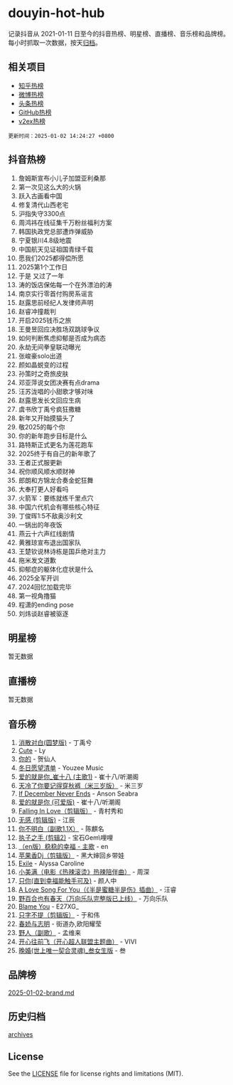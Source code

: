 # douyin-hot-hub

记录抖音从 2021-01-11 日至今的抖音热榜、明星榜、直播榜、音乐榜和品牌榜。每小时抓取一次数据，按天[归档](archives)。

## 相关项目

- [知乎热榜](https://github.com/lonnyzhang423/zhihu-hot-hub)
- [微博热榜](https://github.com/lonnyzhang423/weibo-hot-hub)
- [头条热榜](https://github.com/lonnyzhang423/toutiao-hot-hub)
- [GitHub热榜](https://github.com/lonnyzhang423/github-hot-hub)
- [v2ex热榜](https://github.com/lonnyzhang423/v2ex-hot-hub)


`更新时间：2025-01-02 14:24:27 +0800`

## 抖音热榜

1. 詹姆斯宣布小儿子加盟亚利桑那
1. 第一次见这么大的火锅
1. 跃入古画看中国
1. 修复清代山西老宅
1. 沪指失守3300点
1. 周鸿祎在线征集千万粉丝福利方案
1. 韩国执政党总部遭炸弹威胁
1. 宁夏银川4.8级地震
1. 中国航天见证祖国青绿千载
1. 愿我们2025都得偿所愿
1. 2025第1个工作日
1. 于是 又过了一年
1. 涛的饭店保佑每一个在外漂泊的涛
1. 南京实行零首付购房系谣言
1. 赵露思前经纪人发律师声明
1. 赵睿冲撞裁判
1. 开启2025钱币之旅
1. 王曼昱回应决胜场双跳球争议
1. 如何判断焦虑抑郁是否成为病态
1. 永劫无间拳皇联动曝光
1. 张峻豪solo出道
1. 颜如晶蜕变的过程
1. 孙策时之奇旅皮肤
1. 邓亚萍说女团决赛有点drama
1. 汪苏泷唱的小甜歌才够对味
1. 赵露思发长文回应生病
1. 虞书欣丁禹兮疯狂撒糖
1. 新年又开始摸猫头了
1. 敬2025的每个你
1. 你的新年跑步目标是什么
1. 路特斯正式更名为莲花跑车
1. 2025终于有自己的新年歌了
1. 王者正式服更新
1. 祝你顺风顺水顺财神
1. 郎朗和方锦龙合奏金蛇狂舞
1. 大奉打更人好看吗
1. 火箭军：要练就练千里点穴
1. 中国六代机会有哪些核心特征
1. 丁俊晖1:5不敌奥沙利文
1. 一锅出的年夜饭
1. 燕云十六声红线剧情
1. 黄雅琼宣布退出国家队
1. 王楚钦说林诗栋是国乒绝对主力
1. 拖米发文道歉
1. 抑郁症的躯体化症状是什么
1. 2025全军开训
1. 2024回忆加载完毕
1. 第一视角撸猫
1. 程潇的ending pose
1. 刘炜谈赵睿被驱逐

## 明星榜

暂无数据

## 直播榜

暂无数据

## 音乐榜

1. [消散对白(圆梦版)](https://sf5-hl-cdn-tos.douyinstatic.com/obj/tos-cn-ve-2774/og4jB5I5IizzoZVAAAzWgBMAsMDWoArfwBOiFs) - 丁禹兮
1. [Cute](https://sf5-hl-cdn-tos.douyinstatic.com/obj/tos-cn-ve-2774/o4IbIzHWKAAB4wsS5qMBRiiAlEBGTpQRNfFvuo) - Ly
1. [你的](https://sf5-hl-cdn-tos.douyinstatic.com/obj/tos-cn-ve-2774/oYuIeKf42jB7sEV6B2upMdpYAgfrQWj0FeRegh) - 贺仙人
1. [冬日愿望清单](https://sf5-hl-cdn-tos.douyinstatic.com/obj/tos-cn-ve-2774/oIIgUOeamCFCVAzxN6MFRLIBlLGpUqQxeeHrLE) - Youzee Music
1. [爱的就是你_崔十八 (主歌1)](https://sf5-hl-cdn-tos.douyinstatic.com/obj/tos-cn-ve-2774/oI5BO5DhFZ6UTcNCnZaOCBLtZ7WIMQGfgnXf5E) - 崔十八/听潮阁
1. [天冷了你要记得穿秋裤（米三岁版）](https://sf5-hl-cdn-tos.douyinstatic.com/obj/tos-cn-ve-2774/oQlIwVIDWiZ6BQilAorS7MA0AgCkQDvcZAdm1) - 米三岁
1. [If December Never Ends](https://sf5-hl-cdn-tos.douyinstatic.com/obj/tos-cn-ve-2774/oY1IQMoTgCFIBg8RZifyqlBBt1UFgitTYmxeOS) - Anson Seabra
1. [爱的就是你 (可爱版)](https://sf6-cdn-tos.douyinstatic.com/obj/tos-cn-ve-2774/oUqhQCEDLSfAvtzJyn8ftTCYGmF5jZCXNqB3Pg) - 崔十八/听潮阁
1. [Falling In Love（剪辑版）](https://sf5-hl-cdn-tos.douyinstatic.com/obj/tos-cn-ve-2774/o8ajpA8zzgBPahbBIO8AcKGBLJezFCRd1wfP9f) - 青村秀和
1. [无感 (剪辑版)](https://sf5-hl-cdn-tos.douyinstatic.com/obj/tos-cn-ve-2774/o0eIsUzJBDlQaQFC5OFlgbMEZC1TFYBftOBn6p) - 江辰
1. [你不明白（副歌1.1X）](https://sf5-hl-cdn-tos.douyinstatic.com/obj/tos-cn-ve-2774/o4LBQK7fIoonFBCeIzPNZvHDgEDtQ2ErnrKvM1) - 陈麒名
1. [执子之手 (剪辑2)](https://sf3-cdn-tos.douyinstatic.com/obj/tos-cn-ve-2774/oUoZLQjCc31XzqsBnBQUNgeKtYPBcgbFDwtfcu) - 宝石Gem\哩哩
1. [（en版）稳稳的幸福 - 主歌](https://sf5-hl-cdn-tos.douyinstatic.com/obj/tos-cn-ve-2774/o8iWyyKzqBLzARVHi7IABsCAo4QfMIu6WbRwIB) - en
1. [苹果香Dj（剪辑版）](https://sf5-hl-cdn-tos.douyinstatic.com/obj/tos-cn-ve-2774/oEeIEQbYGAOspCTRAIeYF4Ok8LgZ8NBaRe4ztR) - 黑大婶回乡带娃
1. [Exile](https://sf5-hl-cdn-tos.douyinstatic.com/obj/tos-cn-ve-2774/oYj4gAQTknKE3WW0Je8KGmQ7z1cA4FefwtbufD) - Alyssa Caroline
1. [小美满（电影《热辣滚烫》热辣陪伴曲）](https://sf5-hl-cdn-tos.douyinstatic.com/obj/tos-cn-ve-2774/o0GAn2lSgfZIDUgtevCGDQYnFg4CwnrBaxbTZL) - 周深
1. [只你(直到幸福能触手可及)](https://sf5-hl-cdn-tos.douyinstatic.com/obj/tos-cn-ve-2774/o0lBkRDzFTeaVSUz3ZZSCBVtZ5DIMQGfgmEAuE) - 颜人中
1. [A Love Song For You（《半是蜜糖半是伤》插曲）](https://sf5-hl-cdn-tos.douyinstatic.com/obj/tos-cn-ve-2774/oYxyhTA1TAQIDBfsKgMUuSiIdwW8QuNqrabzhC) - 汪睿
1. [野百合也有春天（万向乐队完整版已上线）](https://sf5-hl-cdn-tos.douyinstatic.com/obj/tos-cn-ve-2774/oMnUxhRAMiAGBqDtIPBQ7ACYQZFlJCftcgeDJE) - 万向乐队
1. [Blame You](https://sf5-hl-cdn-tos.douyinstatic.com/obj/tos-cn-ve-2774/oAceIDVL0BC2DJC0Qwi8AZnQAtBgZBbMMpfdzi) - E27XG_
1. [只字不提（剪辑版）](https://sf5-hl-cdn-tos.douyinstatic.com/obj/tos-cn-ve-2774/oksAG6j7NrZche9tfaCOLIUzFggDhgaBMCtGsG) - 于和伟
1. [春娇与志明](https://sf5-hl-cdn-tos.douyinstatic.com/obj/tos-cn-ve-2774/e530d8fceb7044b39707d7f9ff54add1) - 街道办,欧阳耀莹
1. [野人（副歌）](https://sf5-hl-cdn-tos.douyinstatic.com/obj/tos-cn-ve-2774/oEMEdMzeVrzYSP90sfALIeYZQKYeWlsZpAGfr9) - 孟维来
1. [开心往前飞（开心超人联盟主题曲）](https://sf5-hl-cdn-tos.douyinstatic.com/obj/tos-cn-ve-2774/9d8fb7c82cf1421fb93a9fe925275e0a) - VIVI
1. [晚婚(世上唯一契合灵魂)_叁女生版](https://sf5-hl-cdn-tos.douyinstatic.com/obj/tos-cn-ve-2774/os2TDfuHtEXCYYXJwVngFBuNQOZVCQDy9Aqexu) - 叁

## 品牌榜

[2025-01-02-brand.md](archives/2025-01-02-brand.md)

## 历史归档

[archives](archives)

## License

See the [LICENSE](LICENSE) file for license rights and limitations (MIT).
